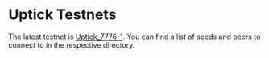 # Uptick Testnets

The latest testnet is [Uptick_7776-1](./uptick_7776-1). You can find a list of seeds and peers to connect to in the respective directory.